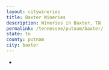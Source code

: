 ```yaml
---
layout: citywineries
title: Baxter Wineries
description: Wineries in Baxter, TN
permalink: /tennessee/putnam/baxter/
state: tn
county: putnam
city: baxter
---
```

-
